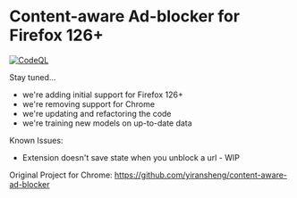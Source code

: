 # Content-aware Ad-blocker for Firefox 126+ 
[![CodeQL](https://github.com/geeknik/content-aware-ad-blocker/actions/workflows/github-code-scanning/codeql/badge.svg?branch=master)](https://github.com/geeknik/content-aware-ad-blocker/actions/workflows/github-code-scanning/codeql)

 Stay tuned...
 * we're adding initial support for Firefox 126+
 * we're removing support for Chrome
 * we're updating and refactoring the code
 * we're training new models on up-to-date data

 Known Issues:
 * Extension doesn't save state when you unblock a url - WIP

Original Project for Chrome: 
https://github.com/yiransheng/content-aware-ad-blocker
